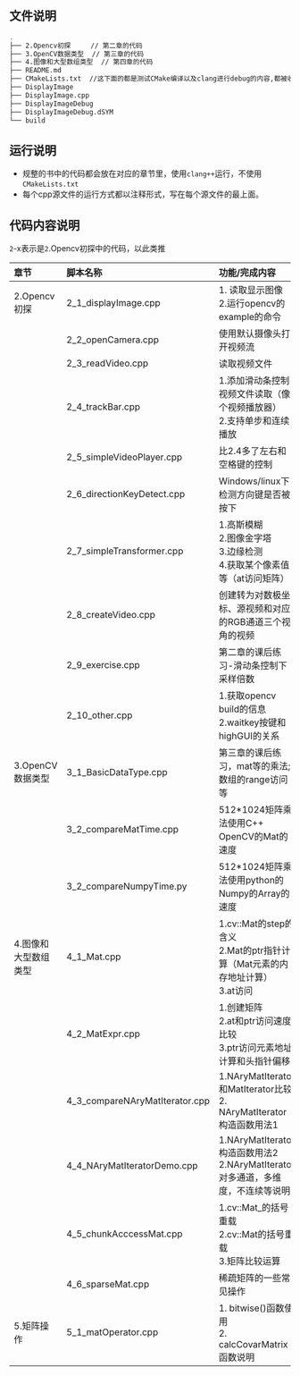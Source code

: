 ## 文件说明

```bash
.
├── 2.Opencv初探     // 第二章的代码
├── 3.OpenCV数据类型  // 第三章的代码
├── 4.图像和大型数组类型  // 第四章的代码
├── README.md
├── CMakeLists.txt  //这下面的都是测试CMake编译以及clang进行debug的内容,都被收纳到CMakeExample文件里了
├── DisplayImage
├── DisplayImage.cpp
├── DisplayImageDebug
├── DisplayImageDebug.dSYM
└── build
```

## 运行说明
+ 规整的书中的代码都会放在对应的章节里，使用`clang++`运行，不使用`CMakeLists.txt`
+ 每个cpp源文件的运行方式都以注释形式，写在每个源文件的最上面。


## 代码内容说明
`2`-x表示是`2`.Opencv初探中的代码，以此类推

| 章节                 | 脚本名称                       | 功能/完成内容                                                                       |
| :------------------- | :----------------------------- | :---------------------------------------------------------------------------------- |
| 2.Opencv初探         | 2_1_displayImage.cpp           | 1. 读取显示图像<br/> 2.运行opencv的example的命令                                    |
|                      | 2_2_openCamera.cpp             | 使用默认摄像头打开视频流                                                            |
|                      | 2_3_readVideo.cpp              | 读取视频文件                                                                        |
|                      | 2_4_trackBar.cpp               | 1.添加滑动条控制视频文件读取（像个视频播放器）<br/> 2.支持单步和连续播放            |
|                      | 2_5_simpleVideoPlayer.cpp      | 比2.4多了左右和空格键的控制                                                         |
|                      | 2_6_directionKeyDetect.cpp     | Windows/linux下检测方向键是否被按下                                                 |
|                      | 2_7_simpleTransformer.cpp      | 1.高斯模糊<br/>2.图像金字塔<br/>3.边缘检测<br/>4.获取某个像素值等（at访问矩阵）     |
|                      | 2_8_createVideo.cpp            | 创建转为对数极坐标、源视频和对应的RGB通道三个视角的视频                             |
|                      | 2_9_exercise.cpp               | 第二章的课后练习-滑动条控制下采样倍数                                               |
|                      | 2_10_other.cpp                 | 1.获取opencv build的信息<br/> 2.waitkey按键和highGUI的关系                          |
| 3.OpenCV数据类型     | 3_1_BasicDataType.cpp          | 第三章的课后练习，mat等的乘法;数组的range访问等                                     |
|                      | 3_2_compareMatTime.cpp         | 512*1024矩阵乘法使用C++ OpenCV的Mat的速度                                           |
|                      | 3_2_compareNumpyTime.py        | 512*1024矩阵乘法使用python的Numpy的Array的速度                                      |
| 4.图像和大型数组类型 | 4_1_Mat.cpp                    | 1.cv::Mat的step的含义<br/>2.Mat的ptr指针计算（Mat元素的内存地址计算）<br/>3.at访问  |
|                      | 4_2_MatExpr.cpp                | 1.创建矩阵<br/>2.at和ptr访问速度比较<br/>3.ptr访问元素地址计算和头指针偏移          |
|                      | 4_3_compareNAryMatIterator.cpp | 1.NAryMatIterator和MatIterator比较<br/>2. NAryMatIterator构造函数用法1              |
|                      | 4_4_NAryMatIteratorDemo.cpp    | 1.NAryMatIterator构造函数用法2<br/> 2.NAryMatIterator对多通道，多维度，不连续等说明 |
|                      | 4_5_chunkAcccessMat.cpp        | 1.cv::Mat_的括号重载<br/>2.cv::Mat的括号重载<br/>3.矩阵比较运算                     |
|                      | 4_6_sparseMat.cpp              | 稀疏矩阵的一些常见操作                                                              |
| 5.矩阵操作           | 5_1_matOperator.cpp            | 1. bitwise()函数使用<br/>2.  calcCovarMatrix函数说明                                |
